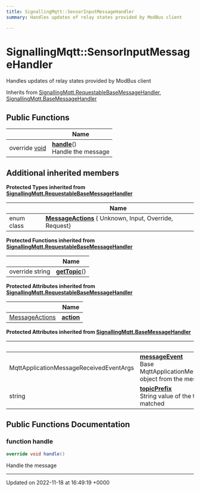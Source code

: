 ```yaml
---
title: SignallingMqtt::SensorInputMessageHandler
summary: Handles updates of relay states provided by ModBus client 

---
```


# SignallingMqtt::SensorInputMessageHandler



Handles updates of relay states provided by ModBus client 

Inherits from [SignallingMqtt.RequestableBaseMessageHandler](/SignallingSystem-doc/mainsystem/Classes/classSignallingMqtt_1_1RequestableBaseMessageHandler/), [SignallingMqtt.BaseMessageHandler](/SignallingSystem-doc/mainsystem/Classes/classSignallingMqtt_1_1BaseMessageHandler/)

## Public Functions

|                | Name           |
| -------------- | -------------- |
| override [void](/SignallingSystem-doc/mainsystem/Files/SerialPixelLeds_8vb/#variable-void) | **[handle](/SignallingSystem-doc/mainsystem/Classes/classSignallingMqtt_1_1SensorInputMessageHandler/#function-handle)**()<br>Handle the message  |

## Additional inherited members

**Protected Types inherited from [SignallingMqtt.RequestableBaseMessageHandler](/SignallingSystem-doc/mainsystem/Classes/classSignallingMqtt_1_1RequestableBaseMessageHandler/)**

|                | Name           |
| -------------- | -------------- |
| enum class| **[MessageActions](/SignallingSystem-doc/mainsystem/Classes/classSignallingMqtt_1_1RequestableBaseMessageHandler/#enum-messageactions)** { Unknown, Input, Override, Request} |

**Protected Functions inherited from [SignallingMqtt.RequestableBaseMessageHandler](/SignallingSystem-doc/mainsystem/Classes/classSignallingMqtt_1_1RequestableBaseMessageHandler/)**

|                | Name           |
| -------------- | -------------- |
| override string | **[getTopic](/SignallingSystem-doc/mainsystem/Classes/classSignallingMqtt_1_1RequestableBaseMessageHandler/#function-gettopic)**() |

**Protected Attributes inherited from [SignallingMqtt.RequestableBaseMessageHandler](/SignallingSystem-doc/mainsystem/Classes/classSignallingMqtt_1_1RequestableBaseMessageHandler/)**

|                | Name           |
| -------------- | -------------- |
| [MessageActions](/SignallingSystem-doc/mainsystem/Classes/classSignallingMqtt_1_1RequestableBaseMessageHandler/#enum-messageactions) | **[action](/SignallingSystem-doc/mainsystem/Classes/classSignallingMqtt_1_1RequestableBaseMessageHandler/#variable-action)**  |

**Protected Attributes inherited from [SignallingMqtt.BaseMessageHandler](/SignallingSystem-doc/mainsystem/Classes/classSignallingMqtt_1_1BaseMessageHandler/)**

|                | Name           |
| -------------- | -------------- |
| MqttApplicationMessageReceivedEventArgs | **[messageEvent](/SignallingSystem-doc/mainsystem/Classes/classSignallingMqtt_1_1BaseMessageHandler/#variable-messageevent)** <br>Base MqttApplicationMessageReceivedEventArgs object from the message  |
| string | **[topicPrefix](/SignallingSystem-doc/mainsystem/Classes/classSignallingMqtt_1_1BaseMessageHandler/#variable-topicprefix)** <br>String value of the topic prefix that was matched  |


## Public Functions Documentation

### function handle

```csharp
override void handle()
```

Handle the message 

-------------------------------

Updated on 2022-11-18 at 16:49:19 +0000